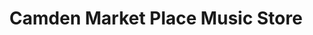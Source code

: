 ---
title: "Camden Market Place Music Store"
url: /camden/camden-market-place-music-store/
shop: Allgemein
---